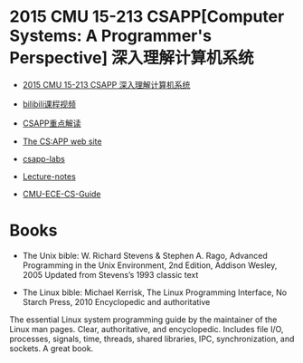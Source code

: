 # 2015 CMU 15-213 CSAPP[Computer Systems: A Programmer's Perspective] 深入理解计算机系统

- [2015 CMU 15-213 CSAPP 深入理解计算机系统](https://csdiy.wiki/%E8%AE%A1%E7%AE%97%E6%9C%BA%E7%B3%BB%E7%BB%9F%E5%9F%BA%E7%A1%80/CSAPP/#_1)
- [bilibili课程视频](https://www.bilibili.com/video/BV1iW411d7hd)
- [CSAPP重点解读](https://fengmuzi2003.gitbook.io/csapp3e)
- [The CS:APP web site](http://csapp.cs.cmu.edu/public/students.html)
- [csapp-labs](https://csapp.cs.cmu.edu/3e/labs.html)
- [Lecture-notes](http://www.cs.cmu.edu/afs/cs/academic/class/15213-f15/www/schedule.html)

- [CMU-ECE-CS-Guide](https://github.com/CMU-HKN/CMU-ECE-CS-Guide)

# Books

- The Unix bible:
W. Richard  Stevens & Stephen A. Rago, Advanced Programming in the Unix Environment, 2nd Edition, Addison Wesley, 2005
Updated from Stevens’s 1993 classic text

- The Linux bible:
Michael Kerrisk, The Linux Programming Interface, No Starch Press, 2010
Encyclopedic and authoritative

The essential Linux system programming guide by the maintainer of the Linux man pages. Clear, authoritative, and encyclopedic. Includes file I/O, processes, signals, time, threads, shared libraries, IPC, synchronization, and sockets. A great book.



